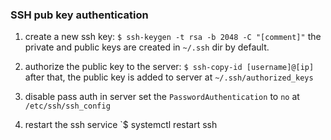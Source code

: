 ### SSH pub key authentication
1. create a new ssh key:
	`$ ssh-keygen -t rsa -b 2048 -C "[comment]"`
	the private and public keys are created in `~/.ssh` dir by default.

2. authorize the public key to the server:
	`$ ssh-copy-id [username]@[ip]`
	after that, the public key is added to server at `~/.ssh/authorized_keys`

3. disable pass auth in server
	set the `PasswordAuthentication` to `no` at `/etc/ssh/ssh_config`

4. restart the ssh service
	`$ systemctl restart ssh
